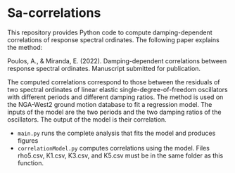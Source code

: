 # Sa-correlations
This repository provides Python code to compute damping-dependent correlations of response spectral ordinates. The following paper explains the method:

Poulos, A., & Miranda, E. (2022). Damping-dependent correlations between response spectral ordinates. Manuscript submitted for publication.

The computed correlations correspond to those between the residuals of two spectral ordinates of linear elastic single-degree-of-freedom oscillators with different periods and different damping ratios. The method is used on the NGA-West2 ground motion database to fit a regression model. The inputs of the model are the two periods and the two damping ratios of the oscillators. The output of the model is their correlation.

* `main.py` runs the complete analysis that fits the model and produces figures
* `correlationModel.py` computes correlations using the model. Files rho5.csv, K1.csv, K3.csv, and K5.csv must be in the same folder as this function.
